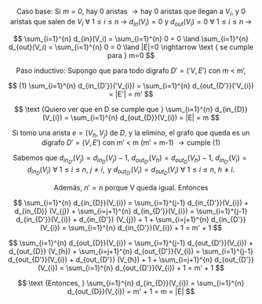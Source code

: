 $$
\text {Caso base: Si }m=0 \text{, hay 0 aristas }\rightarrow \text {hay 0 aristas que llegan a }V_i \text {, y 0 aristas que salen de } V_i \ \forall \ 1 \leq i \leq n \ \rightarrow \ d_{in}(V_i)=0 \text { y } d_{out}(V_i)=0 \ \forall \ 1 \leq i \leq n \ \rightarrow
$$

$$
\sum_{i=1}^{n} d_{in}(V_i) = \sum_{i=1}^{n} 0 = 0 \land \sum_{i=1}^{n} d_{out}(V_i) = \sum_{i=1}^{n} 0  = 0 \land |E|=0 \rightarrow \text { se cumple para } m=0
$$ 

$$
\text {Paso inductivo: Supongo que para todo digrafo } D'=('V, E') \text { con m < m', } 
$$

$$
(1) \sum_{i=1}^{n} d_{in_{D'}}('V_{i}) = \sum_{i=1}^{n} d_{out_{D'}}('V_{i}) = |E'| = m' 
$$

$$
\text {Quiero ver que en D se cumple que } \sum_{i=1}^{n} d_{in_{D}}(V_{i}) = \sum_{i=1}^{n} d_{out_{D}}(V_{i}) = |E| = m
$$

$$
\text {Si tomo una arista } e=(V_{h}, V_{j}) \text { de } D \text{, y la elimino, el grafo que queda es un digrafo } D'=(V, E') \text{ con m' < m (m' = m-1) } \rightarrow \text{cumple (1)}
$$

$$
\text {Sabemos que } d_{in_{D'}} (V_{j}) = d_{in_{D}} (V_{j}) - 1 \text {, } d_{out_{D'}} (V_{h}) = d_{out_{D}} (V_{h}) - 1 \text {, } d_{in_{D'}} (V_{i}) = d_{in_{D}} (V_{i}) \ \forall \ 1 \leq i \leq n, \ j \neq i, \text{ y } d_{out_{D'}} (V_{i}) = d_{out_{D}} (V_{i}) \ \forall \ 1 \leq i \leq n, \ h \neq i. 
$$

$$
\text{ Además, } n' = n \text { porque V queda igual. Entonces }
$$

$$
\sum_{i=1}^{n} d_{in_{D}}(V_{i}) = \sum_{i=1}^{j-1} d_{in_{D'}}(V_{i}) + d_{in_{D}} (V_{j}) + \sum_{i=j+1}^{n} d_{in_{D'}}(V_{i}) = \sum_{i=1}^{j-1} d_{in_{D'}}(V_{i}) + d_{in_{D'}} (V_{j}) + 1 + \sum_{i=j+1}^{n} d_{in_{D'}}(V_{i}) = \sum_{i=1}^{n} d_{in_{D'}}(V_{i}) + 1 = m' + 1 
$$

$$
\sum_{i=1}^{n} d_{out_{D}}(V_{i}) = \sum_{i=1}^{j-1} d_{out_{D'}}(V_{i}) + d_{out_{D}} (V_{h}) + \sum_{i=j+1}^{n} d_{out_{D'}}(V_{i}) = \sum_{i=1}^{j-1} d_{out_{D'}}(V_{i}) + d_{out_{D'}} (V_{h}) + 1 + \sum_{i=j+1}^{n} d_{out_{D'}}(V_{i}) = \sum_{i=1}^{n} d_{out_{D'}}(V_{i}) + 1 = m' + 1 
$$

$$ 
\text {Entonces, } \sum_{i=1}^{n} d_{in_{D}}(V_{i}) = \sum_{i=1}^{n} d_{out_{D}}(V_{i}) = m' + 1 = m = |E|
$$
